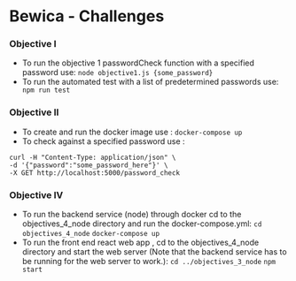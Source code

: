 # Bewica - Challenges

### Objective I 

- To run the objective 1 passwordCheck function with a specified password use: 
        ```node objective1.js {some_password}```
- To run the automated test with a list of predetermined passwords use: 
        ``` npm run test```

### Objective II

 - To create and run the docker image use : 
        ```docker-compose up```
 - To check against a specified password use : 
```
curl -H "Content-Type: application/json" \
-d '{"password":"some_password_here"}' \
-X GET http://localhost:5000/password_check
```
### Objective IV

 - To run the backend service (node) through docker cd to the objectives_4_node directory and run the docker-compose.yml:
 	```cd objectives_4_node```
 	```docker-compose up```
 - To run the front end react web app , cd to the objectives_4_node directory and start the web server (Note that the backend service has to be running for the web server to work.):
 	```cd ../objectives_3_node```
 	```npm start```

